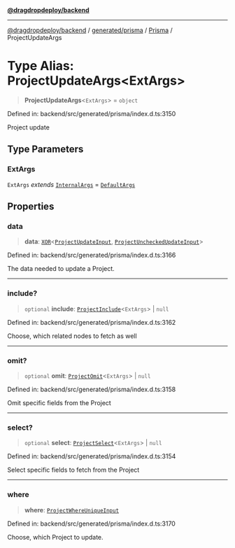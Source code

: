 [**@dragdropdeploy/backend**](../../../../../README.md)

***

[@dragdropdeploy/backend](../../../../../README.md) / [generated/prisma](../../../README.md) / [Prisma](../README.md) / ProjectUpdateArgs

# Type Alias: ProjectUpdateArgs\<ExtArgs\>

> **ProjectUpdateArgs**\<`ExtArgs`\> = `object`

Defined in: backend/src/generated/prisma/index.d.ts:3150

Project update

## Type Parameters

### ExtArgs

`ExtArgs` *extends* [`InternalArgs`](../../../runtime/library/type-aliases/InternalArgs.md) = [`DefaultArgs`](../../../runtime/library/type-aliases/DefaultArgs.md)

## Properties

### data

> **data**: [`XOR`](XOR.md)\<[`ProjectUpdateInput`](ProjectUpdateInput.md), [`ProjectUncheckedUpdateInput`](ProjectUncheckedUpdateInput.md)\>

Defined in: backend/src/generated/prisma/index.d.ts:3166

The data needed to update a Project.

***

### include?

> `optional` **include**: [`ProjectInclude`](ProjectInclude.md)\<`ExtArgs`\> \| `null`

Defined in: backend/src/generated/prisma/index.d.ts:3162

Choose, which related nodes to fetch as well

***

### omit?

> `optional` **omit**: [`ProjectOmit`](ProjectOmit.md)\<`ExtArgs`\> \| `null`

Defined in: backend/src/generated/prisma/index.d.ts:3158

Omit specific fields from the Project

***

### select?

> `optional` **select**: [`ProjectSelect`](ProjectSelect.md)\<`ExtArgs`\> \| `null`

Defined in: backend/src/generated/prisma/index.d.ts:3154

Select specific fields to fetch from the Project

***

### where

> **where**: [`ProjectWhereUniqueInput`](ProjectWhereUniqueInput.md)

Defined in: backend/src/generated/prisma/index.d.ts:3170

Choose, which Project to update.
